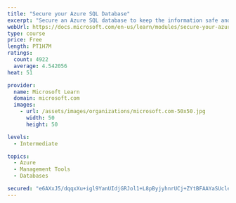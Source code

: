 ```yaml
---
title: "Secure your Azure SQL Database"
excerpt: "Secure an Azure SQL database to keep the information safe and diagnose potential security concerns as they happen."
webUrl: https://docs.microsoft.com/en-us/learn/modules/secure-your-azure-sql-database/
type: course
price: Free
length: PT1H7M
ratings:
  count: 4922
  average: 4.542056
heat: 51

provider:
  name: Microsoft Learn
  domain: microsoft.com
  images:
    - url: /assets/images/organizations/microsoft.com-50x50.jpg
      width: 50
      height: 50

levels:
  - Intermediate

topics:
  - Azure
  - Management Tools
  - Databases

secured: "e6AXxJ5/dqqxXu+igl9YanUIdjGRJol1+L8pByjyhnrUCj+ZYtBFAAYaSUcleiF24XNztb8nWVdXQPc42cPKxXMrc/vQu2u2HvraO/hqt4rZlKw/zHMVXljIcxsev+iRyhMvTkAEIxH1ndmDRl3DAp3QA8XQbtHNCjjKdgEyz2+UITn/34pt+Z6Q9XQ4eK/UFUc/CnUCGeIBrdjWcyEDXphxrvdGg8ywOf8W+2/g7FCPLN1CFuSdcofjILkjxyEKZzPbIYQCWW1aWCcoFoH4IZcM+KRqEc4tZuO0MZ9dI2MiEej64Krddc2UUotNh7n5Q5qYbFvypJZhvyf5jHwLngFxAY2Q/ZsH3/snhPudUClEo3f67NDYBA/Um9G9V2uXjHoqRPlhO1pawlQ7gjYVRITuZbwp3HeS9/DzAMG3xcg=;hse8hPPi812tQwF4TqjK2w=="
---
```


